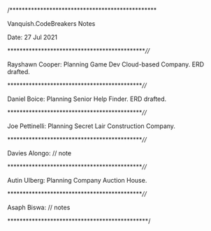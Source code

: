 /************************************************ 

Vanquish.CodeBreakers Notes 

Date: 27 Jul 2021

**********************************************//*

Rayshawn Cooper:
Planning Game Dev Cloud-based Company.
ERD drafted.

*********************************************//*

Daniel Boice:
Planning Senior Help Finder.
ERD drafted.

*********************************************//*

Joe Pettinelli:
Planning Secret Lair Construction Company.

*********************************************//*

Davies Alongo:
// note

*********************************************//*

Autin Ulberg:
Planning Company Auction House.

*********************************************//*

Asaph Biswa:
// notes

**********************************************/
